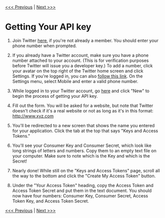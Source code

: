 [<<< Previous](01-what_is_api.md) | [Next >>>](03-accessing_api.md)

# Getting Your API key

1. Join Twitter [here](https://twitter.com/signup?lang=en), if you're not already a member. You should enter your phone number when prompted.

2. If you already have a Twitter account, make sure you have a phone number attached to your account. (This is for verification purposes before Twitter will issue you a developer key.) To add a number, click your avatar on the top right of the Twitter home screen and click Settings. If you're logged in, you can also [follow this link](https://twitter.com/settings/add_phone). On the Settings menu, select Mobile and enter a valid phone number.

3. While logged in to your Twitter account, go [here](https://developer.twitter.com/en/apps) and click "New" to begin the process of getting your API key.

4. Fill out the form. You will be asked for a website, but note that Twitter doesn't check if it's a real website or not as long as it's in this format: http://www.xyz.com

5. You'll be redirected to a new screen that shows the name you entered for your application. Click the tab at the top that says "Keys and Access Tokens."

6. You'll see your Consumer Key and Consumer Secret, which look like long strings of letters and numbers. Copy them to an empty text file on your computer. Make sure to note which is the Key and which is the Secret!

7. Nearly done! While still on the "Keys and Access Tokens" page, scroll all the way to the bottom and click the "Create My Access Token" button.

8. Under the "Your Access Token" heading, copy the Access Token and Access Token Secret and put them in the text document. You should now  have four numbers: Consumer Key, Consumer Secret, Access Token Key, and Access Token Secret.

[<<< Previous](01-what_is_api.md) | [Next >>>](03-accessing_api.md)
